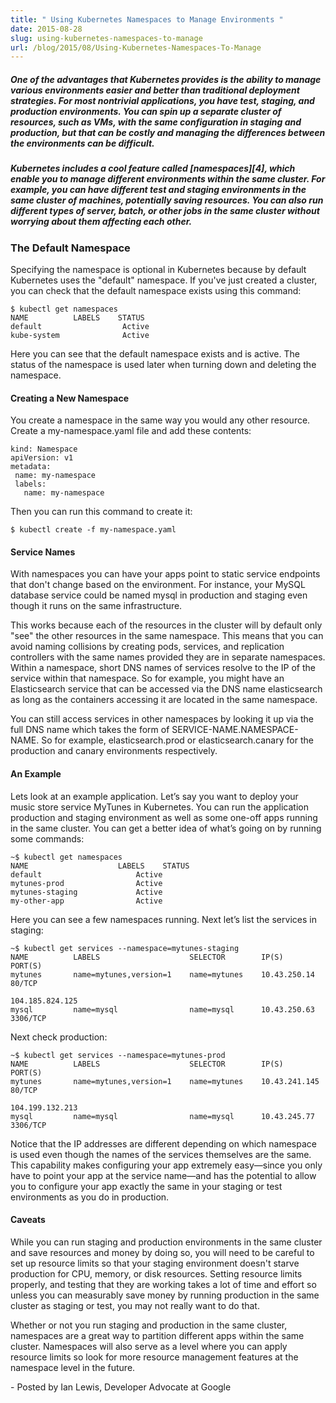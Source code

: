 ```yaml
---
title: " Using Kubernetes Namespaces to Manage Environments "
date: 2015-08-28
slug: using-kubernetes-namespaces-to-manage
url: /blog/2015/08/Using-Kubernetes-Namespaces-To-Manage
---
```

#####  One of the advantages that Kubernetes provides is the ability to manage various environments easier and better than traditional deployment strategies. For most nontrivial applications, you have test, staging, and production environments. You can spin up a separate cluster of resources, such as VMs, with the same configuration in staging and production, but that can be costly and managing the differences between the environments can be difficult.

#####  Kubernetes includes a cool feature called [namespaces][4], which enable you to manage different environments within the same cluster. For example, you can have different test and staging environments in the same cluster of machines, potentially saving resources. You can also run different types of server, batch, or other jobs in the same cluster without worrying about them affecting each other.



### The Default Namespace

Specifying the namespace is optional in Kubernetes because by default Kubernetes uses the "default" namespace. If you've just created a cluster, you can check that the default namespace exists using this command:
```
$ kubectl get namespaces
NAME          LABELS    STATUS
default                  Active
kube-system              Active
```

Here you can see that the default namespace exists and is active. The status of the namespace is used later when turning down and deleting the namespace.

####  Creating a New Namespace

You create a namespace in the same way you would any other resource. Create a my-namespace.yaml file and add these contents:

```
kind: Namespace
apiVersion: v1
metadata:
 name: my-namespace
 labels:
   name: my-namespace
```

Then you can run this command to create it:
```
$ kubectl create -f my-namespace.yaml
```
####  Service Names

With namespaces you can have your apps point to static service endpoints that don't change based on the environment. For instance, your MySQL database service could be named mysql in production and staging even though it runs on the same infrastructure.

This works because each of the resources in the cluster will by default only "see" the other resources in the same namespace. This means that you can avoid naming collisions by creating pods, services, and replication controllers with the same names provided they are in separate namespaces. Within a namespace, short DNS names of services resolve to the IP of the service within that namespace. So for example, you might have an Elasticsearch service that can be accessed via the DNS name elasticsearch as long as the containers accessing it are located in the same namespace.

You can still access services in other namespaces by looking it up via the full DNS name which takes the form of SERVICE-NAME.NAMESPACE-NAME. So for example, elasticsearch.prod or elasticsearch.canary for the production and canary environments respectively.

####  An Example

Lets look at an example application. Let’s say you want to deploy your music store service MyTunes in Kubernetes. You can run the application production and staging environment as well as some one-off apps running in the same cluster. You can get a better idea of what’s going on by running some commands:



```
~$ kubectl get namespaces
NAME                    LABELS    STATUS
default                     Active
mytunes-prod                Active
mytunes-staging             Active
my-other-app                Active
```

Here you can see a few namespaces running. Next let’s list the services in staging:

```
~$ kubectl get services --namespace=mytunes-staging
NAME          LABELS                    SELECTOR        IP(S)             PORT(S)
mytunes       name=mytunes,version=1    name=mytunes    10.43.250.14      80/TCP
                                                        104.185.824.125
mysql         name=mysql                name=mysql      10.43.250.63      3306/TCP
```
Next check production:
```
~$ kubectl get services --namespace=mytunes-prod
NAME          LABELS                    SELECTOR        IP(S)             PORT(S)
mytunes       name=mytunes,version=1    name=mytunes    10.43.241.145     80/TCP
                                                        104.199.132.213
mysql         name=mysql                name=mysql      10.43.245.77      3306/TCP
```
Notice that the IP addresses are different depending on which namespace is used even though the names of the services themselves are the same. This capability makes configuring your app extremely easy—since you only have to point your app at the service name—and has the potential to allow you to configure your app exactly the same in your staging or test environments as you do in production.

####  Caveats

While you can run staging and production environments in the same cluster and save resources and money by doing so, you will need to be careful to set up resource limits so that your staging environment doesn't starve production for CPU, memory, or disk resources. Setting resource limits properly, and testing that they are working takes a lot of time and effort so unless you can measurably save money by running production in the same cluster as staging or test, you may not really want to do that.

Whether or not you run staging and production in the same cluster, namespaces are a great way to partition different apps within the same cluster. Namespaces will also serve as a level where you can apply resource limits so look for more resource management features at the namespace level in the future.

\- Posted by Ian Lewis, Developer Advocate at Google
